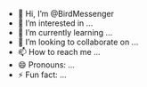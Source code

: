 - 👋 Hi, I’m @BirdMessenger
- 👀 I’m interested in ...
- 🌱 I’m currently learning ...
- 💞️ I’m looking to collaborate on ...
- 📫 How to reach me ...
- 😄 Pronouns: ...
- ⚡ Fun fact: ...

<!---
BirdMessenger/BirdMessenger is a ✨ special ✨ repository because its `README.md` (this file) appears on your GitHub profile.
You can click the Preview link to take a look at your changes.
--->
